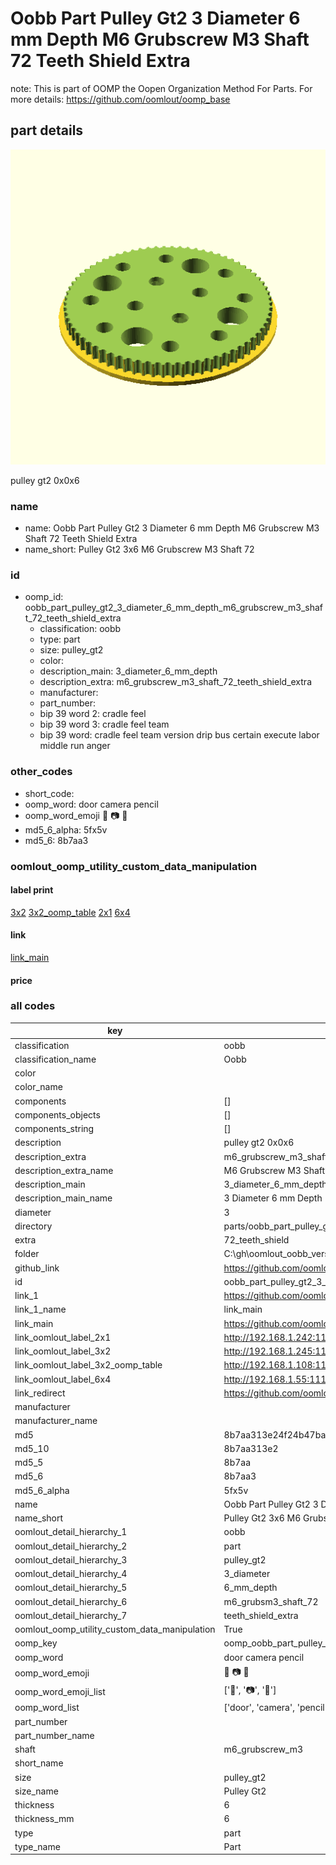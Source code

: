 # Oobb Part Pulley Gt2 3 Diameter 6 mm Depth M6 Grubscrew M3 Shaft 72 Teeth Shield Extra  

note: This is part of OOMP the Oopen Organization Method For Parts. For more details: https://github.com/oomlout/oomp_base

##  part details
  

[![](3dpr.png)](3dpr.png)

pulley gt2 0x0x6



### name
* name: Oobb Part Pulley Gt2 3 Diameter 6 mm Depth M6 Grubscrew M3 Shaft 72 Teeth Shield Extra
* name_short: Pulley Gt2 3x6 M6 Grubscrew M3 Shaft 72
### id
* oomp_id: oobb_part_pulley_gt2_3_diameter_6_mm_depth_m6_grubscrew_m3_shaft_72_teeth_shield_extra
  * classification: oobb
  * type: part
  * size: pulley_gt2
  * color: 
  * description_main: 3_diameter_6_mm_depth
  * description_extra: m6_grubscrew_m3_shaft_72_teeth_shield_extra
  * manufacturer: 
  * part_number: 
  * bip 39 word 2: cradle feel
  * bip 39 word 3: cradle feel team
  * bip 39 word: cradle feel team version drip bus certain execute labor middle run anger

### other_codes
* short_code: 
* oomp_word: door camera pencil
* oomp_word_emoji :door: :camera: :pencil:
* md5_6_alpha: 5fx5v
* md5_6: 8b7aa3






### oomlout_oomp_utility_custom_data_manipulation
#### label print
[3x2](http://192.168.1.245:1112/?label=oomp%205fx5v)
[3x2_oomp_table](http://192.168.1.108:1112/?label=oomp%205fx5v)
[2x1](http://192.168.1.242:1112/?label=oomp%205fx5v)
[6x4](http://192.168.1.55:1112/?label=oomp%205fx5v)    

#### link

[link_main](https://github.com/oomlout/oomlout_oobb_version_4_generated_parts/tree/main/navigation_oomp/oobb/part/pulley_gt2/3_diameter_6_mm_depth/m6_grubscrew_m3_shaft_72_teeth_shield_extra/part)                              

#### price







### all codes 
| key | value |  
| --- | --- |  
| classification | oobb |  
| classification_name | Oobb |  
| color |  |  
| color_name |  |  
| components | [] |  
| components_objects | [] |  
| components_string | [] |  
| description | pulley gt2 0x0x6 |  
| description_extra | m6_grubscrew_m3_shaft_72_teeth_shield_extra |  
| description_extra_name | M6 Grubscrew M3 Shaft 72 Teeth Shield Extra |  
| description_main | 3_diameter_6_mm_depth |  
| description_main_name | 3 Diameter 6 mm Depth |  
| diameter | 3 |  
| directory | parts/oobb_part_pulley_gt2_3_diameter_6_mm_depth_m6_grubscrew_m3_shaft_72_teeth_shield_extra |  
| extra | 72_teeth_shield |  
| folder | C:\gh\oomlout_oobb_version_4_generated_parts\parts\oobb_part_pulley_gt2_3_diameter_6_mm_depth_m6_grubscrew_m3_shaft_72_teeth_shield_extra |  
| github_link | https://github.com/oomlout/oomlout_oomp_part_src/tree/main/parts/oobb_part_pulley_gt2_3_diameter_6_mm_depth_m6_grubscrew_m3_shaft_72_teeth_shield_extra |  
| id | oobb_part_pulley_gt2_3_diameter_6_mm_depth_m6_grubscrew_m3_shaft_72_teeth_shield_extra |  
| link_1 | https://github.com/oomlout/oomlout_oobb_version_4_generated_parts/tree/main/navigation_oomp/oobb/part/pulley_gt2/3_diameter_6_mm_depth/m6_grubscrew_m3_shaft_72_teeth_shield_extra/part |  
| link_1_name | link_main |  
| link_main | https://github.com/oomlout/oomlout_oobb_version_4_generated_parts/tree/main/navigation_oomp/oobb/part/pulley_gt2/3_diameter_6_mm_depth/m6_grubscrew_m3_shaft_72_teeth_shield_extra/part |  
| link_oomlout_label_2x1 | http://192.168.1.242:1112/?label=oomp%205fx5v |  
| link_oomlout_label_3x2 | http://192.168.1.245:1112/?label=oomp%205fx5v |  
| link_oomlout_label_3x2_oomp_table | http://192.168.1.108:1112/?label=oomp%205fx5v |  
| link_oomlout_label_6x4 | http://192.168.1.55:1112/?label=oomp%205fx5v |  
| link_redirect | https://github.com/oomlout/oomlout_oobb_version_4_generated_parts/tree/main/parts/oobb_pulley_gt2_03_06_ex_72_teeth_shield_sh_m6_grubscrew_m3 |  
| manufacturer |  |  
| manufacturer_name |  |  
| md5 | 8b7aa313e24f24b47ba19f2dbd55318f |  
| md5_10 | 8b7aa313e2 |  
| md5_5 | 8b7aa |  
| md5_6 | 8b7aa3 |  
| md5_6_alpha | 5fx5v |  
| name | Oobb Part Pulley Gt2 3 Diameter 6 mm Depth M6 Grubscrew M3 Shaft 72 Teeth Shield Extra |  
| name_short | Pulley Gt2 3x6 M6 Grubscrew M3 Shaft 72 |  
| oomlout_detail_hierarchy_1 | oobb |  
| oomlout_detail_hierarchy_2 | part |  
| oomlout_detail_hierarchy_3 | pulley_gt2 |  
| oomlout_detail_hierarchy_4 | 3_diameter |  
| oomlout_detail_hierarchy_5 | 6_mm_depth |  
| oomlout_detail_hierarchy_6 | m6_grubsm3_shaft_72 |  
| oomlout_detail_hierarchy_7 | teeth_shield_extra |  
| oomlout_oomp_utility_custom_data_manipulation | True |  
| oomp_key | oomp_oobb_part_pulley_gt2_3_diameter_6_mm_depth_m6_grubscrew_m3_shaft_72_teeth_shield_extra |  
| oomp_word | door camera pencil |  
| oomp_word_emoji | :door: :camera: :pencil: |  
| oomp_word_emoji_list | [':door:', ':camera:', ':pencil:'] |  
| oomp_word_list | ['door', 'camera', 'pencil'] |  
| part_number |  |  
| part_number_name |  |  
| shaft | m6_grubscrew_m3 |  
| short_name |  |  
| size | pulley_gt2 |  
| size_name | Pulley Gt2 |  
| thickness | 6 |  
| thickness_mm | 6 |  
| type | part |  
| type_name | Part |  
